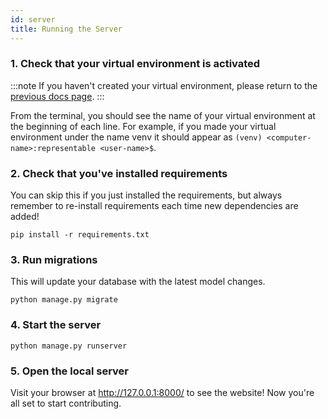 ```yaml
---
id: server
title: Running the Server
---
```


### 1. Check that your virtual environment is activated

:::note
If you haven't created your virtual environment, please return to the [previous docs page](/docs/doc1).
:::

From the terminal, you should see the name of your virtual environment at the beginning of each line. For example, if you made your virtual environment under the name venv it should appear as `(venv) <computer-name>:representable <user-name>$`.

### 2. Check that you've installed requirements

You can skip this if you just installed the requirements, but always remember to re-install requirements each time new dependencies are added!

```
pip install -r requirements.txt
```

### 3. Run migrations

This will update your database with the latest model changes.

```
python manage.py migrate
```

### 4. Start the server

```
python manage.py runserver
```

### 5. Open the local server

Visit your browser at http://127.0.0.1:8000/ to see the website! Now you're all set to start contributing.
